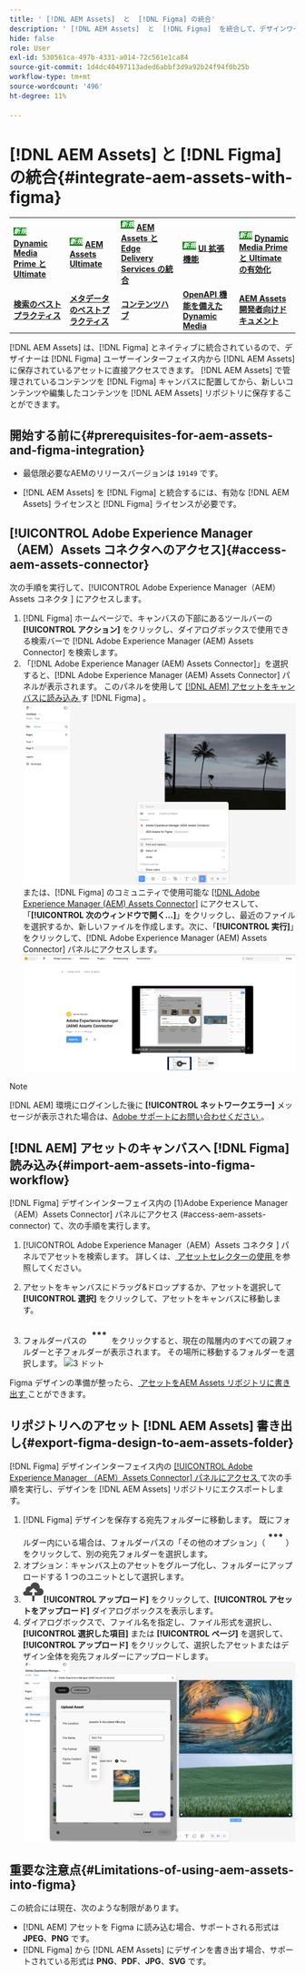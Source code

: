 ```yaml
---
title: ' [!DNL AEM Assets]  と  [!DNL Figma] の統合'
description: ' [!DNL AEM Assets]  と  [!DNL Figma]  を統合して、デザインワークフロー内の組織のアセットにアクセスして使用する方法  [!DNL Figma]  説明します。'
hide: false
role: User
exl-id: 530561ca-497b-4331-a014-72c561e1ca84
source-git-commit: 1d4dc40497113aded6abbf3d9a92b24f94f0b25b
workflow-type: tm+mt
source-wordcount: '496'
ht-degree: 11%

---
```


# [!DNL AEM Assets] と [!DNL Figma] の統合{#integrate-aem-assets-with-figma}

<table>
    <tr>
        <td>
            <sup style= "background-color:#008000; color:#FFFFFF; font-weight:bold"><i>新規</i></sup> <a href="/help/assets/dynamic-media/dm-prime-ultimate.md"><b>Dynamic Media Prime と Ultimate</b></a>
        </td>
        <td>
            <sup style= "background-color:#008000; color:#FFFFFF; font-weight:bold"><i>新規</i></sup> <a href="/help/assets/assets-ultimate-overview.md"><b>AEM Assets Ultimate</b></a>
        </td>
        <td>
            <sup style= "background-color:#008000; color:#FFFFFF; font-weight:bold"><i>新規</i></sup> <a href="/help/assets/integrate-aem-assets-edge-delivery-services.md"><b>AEM Assets と Edge Delivery Services の統合</b></a>
        </td>
        <td>
            <sup style= "background-color:#008000; color:#FFFFFF; font-weight:bold"><i>新規</i></sup> <a href="/help/assets/aem-assets-view-ui-extensibility.md"><b>UI 拡張機能</b></a>
        </td>
          <td>
            <sup style= "background-color:#008000; color:#FFFFFF; font-weight:bold"><i>新規</i></sup> <a href="/help/assets/dynamic-media/enable-dynamic-media-prime-and-ultimate.md"><b>Dynamic Media Prime と Ultimate の有効化</b></a>
        </td>
    </tr>
    <tr>
        <td>
            <a href="/help/assets/search-best-practices.md"><b>検索のベストプラクティス</b></a>
        </td>
        <td>
            <a href="/help/assets/metadata-best-practices.md"><b>メタデータのベストプラクティス</b></a>
        </td>
        <td>
            <a href="/help/assets/product-overview.md"><b>コンテンツハブ</b></a>
        </td>
        <td>
            <a href="/help/assets/dynamic-media-open-apis-overview.md"><b>OpenAPI 機能を備えた Dynamic Media</b></a>
        </td>
        <td>
            <a href="https://developer.adobe.com/experience-cloud/experience-manager-apis/"><b>AEM Assets 開発者向けドキュメント</b></a>
        </td>
    </tr>
</table>

[!DNL AEM Assets] は、[!DNL Figma] とネイティブに統合されているので、デザイナーは [!DNL Figma] ユーザーインターフェイス内から [!DNL AEM Assets] に保存されているアセットに直接アクセスできます。 [!DNL AEM Assets] で管理されているコンテンツを [!DNL Figma] キャンバスに配置してから、新しいコンテンツや編集したコンテンツを [!DNL AEM Assets] リポジトリに保存することができます。

## 開始する前に{#prerequisites-for-aem-assets-and-figma-integration}

* 最低限必要なAEMのリリースバージョンは `19149` です。

* [!DNL AEM Assets] を [!DNL Figma] と統合するには、有効な [!DNL AEM Assets] ライセンスと [!DNL Figma] ライセンスが必要です。

## [!UICONTROL Adobe Experience Manager（AEM）Assets コネクタへのアクセス &#x200B;]{#access-aem-assets-connector}

次の手順を実行して、[!UICONTROL Adobe Experience Manager（AEM）Assets コネクタ &#x200B;] にアクセスします。

1. [!DNL Figma] ホームページで、キャンバスの下部にあるツールバーの **[!UICONTROL アクション]** をクリックし、ダイアログボックスで使用できる検索バーで [!DNL Adobe Experience Manager (AEM) Assets Connector] を検索します。
1. 「[!DNL Adobe Experience Manager (AEM) Assets Connector]」を選択すると、[!DNL Adobe Experience Manager (AEM) Assets Connector] パネルが表示されます。 このパネルを使用して [ [!DNL AEM]  アセットをキャンバスに読み込み ](#import-aem-assets-into-figma-workflow) す  [!DNL Figma] 。
   ![ アクション ](/help/assets/assets/actions-on-figma.png)
または、[!DNL Figma] のコミュニティで使用可能な [[!DNL Adobe Experience Manager (AEM) Assets Connector]](https://www.figma.com/community/plugin/1512561378275712210/adobe-experience-manager-aem-assets-connector) にアクセスして、「**[!UICONTROL 次のウィンドウで開く…]**」をクリックし、最近のファイルを選択するか、新しいファイルを作成します。次に、「**[!UICONTROL 実行]**」をクリックして、[!DNL Adobe Experience Manager (AEM) Assets Connector] パネルにアクセスします。
   ![plugin-page-on-figma-community](/help/assets/assets/plugin-page-on-figma-community.png)

>[!NOTE]
>
> [!DNL AEM] 環境にログインした後に **[!UICONTROL ネットワークエラー]** メッセージが表示された場合は、[Adobe サポートにお問い合わせください ](https://helpx.adobe.com/jp/contact.html)。

## [!DNL AEM] アセットのキャンバスへ [!DNL Figma] 読み込み{#import-aem-assets-into-figma-workflow}

[!DNL Figma] デザインインターフェイス内の [1&rbrace;Adobe Experience Manager（AEM）Assets Connector] パネルにアクセス (#access-aem-assets-connector) て、次の手順を実行します。

1. [!UICONTROL Adobe Experience Manager（AEM）Assets コネクタ &#x200B;] パネルでアセットを検索します。 詳しくは、[ アセットセレクターの使用 ](https://experienceleague.adobe.com/en/docs/experience-manager-cloud-service/content/assets/manage/asset-selector/overview-asset-selector#using-asset-selector) を参照してください。

1. アセットをキャンバスにドラッグ&amp;ドロップするか、アセットを選択して **[!UICONTROL 選択]** をクリックして、アセットをキャンバスに移動します。

1. フォルダーパスの ![3 つのドット ](/help/assets/assets/three-dots.svg) をクリックすると、現在の階層内のすべての親フォルダーと子フォルダーが表示されます。 その場所に移動するフォルダーを選択します。
   ![3 ドット ](/help/assets/assets/assets-folder-structure.png)

Figma デザインの準備が整ったら、[ アセットをAEM Assets リポジトリに書き出す ](#export-figma-design-to-aem-assets-folder) ことができます。

## リポジトリへのアセット [!DNL AEM Assets] 書き出し{#export-figma-design-to-aem-assets-folder}

[!DNL Figma] デザインインターフェイス内の [[!UICONTROL Adobe Experience Manager （AEM）Assets Connector] パネルにアクセス ](#access-aem-assets-connector) て次の手順を実行し、デザインを [!DNL AEM Assets] リポジトリにエクスポートします。

1. [!DNL Figma] デザインを保存する宛先フォルダーに移動します。 既にフォルダー内にいる場合は、フォルダーパスの「その他のオプション」（![3 つのドット ](/help/assets/assets/three-dots.svg)）をクリックして、別の宛先フォルダーを選択します。
1. オプション：キャンバス上のアセットをグループ化し、フォルダーにアップロードする 1 つのユニットとして選択します。
1. ![ ファイルのアップロード ](/help/assets/assets/upload-icon.svg)**[!UICONTROL アップロード]** をクリックして、**[!UICONTROL アセットをアップロード]** ダイアログボックスを表示します。
1. ダイアログボックスで、ファイル名を指定し、ファイル形式を選択し、**[!UICONTROL 選択した項目]** または **[!UICONTROL ページ]** を選択して、**[!UICONTROL アップロード]** をクリックして、選択したアセットまたはデザイン全体を宛先フォルダーにアップロードします。
   ![figma デザインをアップロード ](/help/assets/assets/upload-figma-design.png)

## 重要な注意点{#Limitations-of-using-aem-assets-into-figma}

この統合には現在、次のような制限があります。

* [!DNL AEM] アセットを Figma に読み込む場合、サポートされる形式は **JPEG**、**PNG** です。
* [!DNL Figma] から [!DNL AEM Assets] にデザインを書き出す場合、サポートされている形式は **PNG**、**PDF**、**JPG**、**SVG** です。
